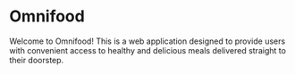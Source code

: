 # Omnifood
Welcome to Omnifood! This is a web application designed to provide users with convenient access to healthy and delicious meals delivered straight to their doorstep. 
